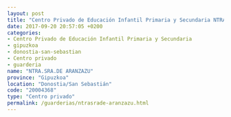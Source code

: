 ```yaml
---
layout: post
title: "Centro Privado de Educación Infantil Primaria y Secundaria NTRA.SRA.DE ARANZAZU"
date: 2017-09-20 20:57:05 +0200
categories:
- Centro Privado de Educación Infantil Primaria y Secundaria
- gipuzkoa
- donostia-san-sebastian
- Centro privado
- guarderia
name: "NTRA.SRA.DE ARANZAZU"
province: "Gipuzkoa"
location: "Donostia/San Sebastián"
code: "20004368"
type: "Centro privado"
permalink: /guarderias/ntrasrade-aranzazu.html
---
```

